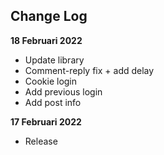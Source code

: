 ## Change Log
**18 Februari 2022**
- Update library
- Comment-reply fix + add delay
- Cookie login
- Add previous login
- Add post info

**17 Februari 2022**
- Release